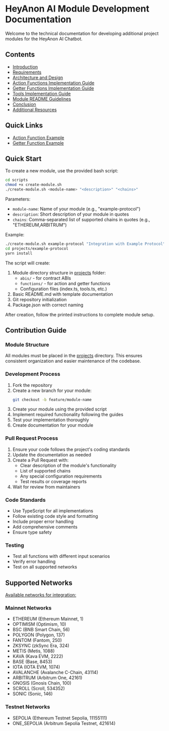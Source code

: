 # HeyAnon AI Module Development Documentation

Welcome to the technical documentation for developing additional project modules for the HeyAnon AI Chatbot.

## Contents

- [Introduction](./guides/introduction.md)
- [Requirements](./guides/requirements.md)
- [Architecture and Design](./guides/architecture-and-design.md)
- [Action Functions Implementation Guide](./guides/action-functions.md)
- [Getter Functions Implementation Guide](./guides/getter-functions.md)
- [Tools Implementation Guide](./guides/tools-implementation.md)
- [Module README Guidelines](./guides/module-readme-guidelines.md)
- [Conclusion](./guides/conclusion.md)
- [Additional Resources](./guides/additional-resources.md)

## Quick Links

- [Action Function Example](./guides/action-function-example.md)
- [Getter Function Example](./guides/getter-function-example.md)

## Quick Start

To create a new module, use the provided bash script:

```bash
cd scripts
chmod +x create-module.sh
./create-module.sh <module-name> "<description>" "<chains>"
```

Parameters:

- `module-name`: Name of your module (e.g., "example-protocol")
- `description`: Short description of your module in quotes
- `chains`: Comma-separated list of supported chains in quotes (e.g., "ETHEREUM,ARBITRUM")

Example:

```bash
./create-module.sh example-protocol "Integration with Example Protocol" "ETHEREUM,ARBITRUM"
cd projects/example-protocol
yarn install
```

The script will create:

1. Module directory structure in [projects](./projects) folder:
   - `abis/` - for contract ABIs
   - `functions/` - for action and getter functions
   - Configuration files (index.ts, tools.ts, etc.)
2. Basic README.md with template documentation
3. Git repository initialization
4. Package.json with correct naming

After creation, follow the printed instructions to complete module setup.

## Contribution Guide

### Module Structure

All modules must be placed in the [projects](./projects) directory. This ensures consistent organization and easier maintenance of the codebase.

### Development Process

1. Fork the repository
2. Create a new branch for your module:
   ```bash
   git checkout -b feature/module-name
   ```
3. Create your module using the provided script
4. Implement required functionality following the guides
5. Test your implementation thoroughly
6. Create documentation for your module

### Pull Request Process

1. Ensure your code follows the project's coding standards
2. Update the documentation as needed
3. Create a Pull Request with:
   - Clear description of the module's functionality
   - List of supported chains
   - Any special configuration requirements
   - Test results or coverage reports
4. Wait for review from maintainers

### Code Standards

- Use TypeScript for all implementations
- Follow existing code style and formatting
- Include proper error handling
- Add comprehensive comments
- Ensure type safety

### Testing

- Test all functions with different input scenarios
- Verify error handling
- Test on all supported networks

## Supported Networks

[Available networks for integration:](https://github.com/RealWagmi/heyanon-sdk/blob/main/src/blockchain/constants/chains.ts)

### Mainnet Networks

- ETHEREUM (Ethereum Mainnet, 1)
- OPTIMISM (Optimism, 10)
- BSC (BNB Smart Chain, 56)
- POLYGON (Polygon, 137)
- FANTOM (Fantom, 250)
- ZKSYNC (zkSync Era, 324)
- METIS (Metis, 1088)
- KAVA (Kava EVM, 2222)
- BASE (Base, 8453)
- IOTA (IOTA EVM, 1074)
- AVALANCHE (Avalanche C-Chain, 43114)
- ARBITRUM (Arbitrum One, 42161)
- GNOSIS (Gnosis Chain, 100)
- SCROLL (Scroll, 534352)
- SONIC (Sonic, 146)

### Testnet Networks

- SEPOLIA (Ethereum Testnet Sepolia, 11155111)
- ONE_SEPOLIA (Arbitrum Sepolia Testnet, 421614)

